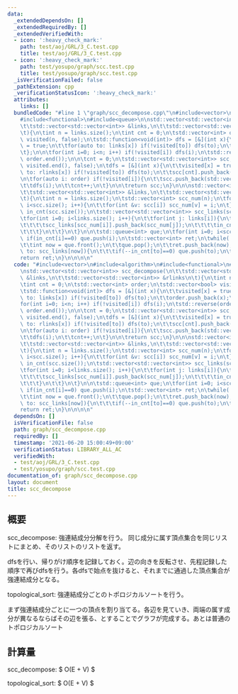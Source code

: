 ```yaml
---
data:
  _extendedDependsOn: []
  _extendedRequiredBy: []
  _extendedVerifiedWith:
  - icon: ':heavy_check_mark:'
    path: test/aoj/GRL/3_C.test.cpp
    title: test/aoj/GRL/3_C.test.cpp
  - icon: ':heavy_check_mark:'
    path: test/yosupo/graph/scc.test.cpp
    title: test/yosupo/graph/scc.test.cpp
  _isVerificationFailed: false
  _pathExtension: cpp
  _verificationStatusIcon: ':heavy_check_mark:'
  attributes:
    links: []
  bundledCode: "#line 1 \"graph/scc_decompose.cpp\"\n#include<vector>\n#include<algorithm>\n\
    #include<functional>\n#include<queue>\n\nstd::vector<std::vector<int>> scc_decompose(\n\
    \t\tstd::vector<std::vector<int>> &links,\n\t\tstd::vector<std::vector<int>> &rlinks\n\
    \t){\n\tint n = links.size();\n\tint cnt = 0;\n\tstd::vector<int> order;\n\tstd::vector<bool>\
    \ visited(n, false);\n\tstd::function<void(int)> dfs = [&](int x){\n\t\tvisited[x]\
    \ = true;\n\t\tfor(auto to: links[x]) if(!visited[to]) dfs(to);\n\t\torder.push_back(x);\n\
    \t};\n\n\tfor(int i=0; i<n; i++) if(!visited[i]) dfs(i);\n\tstd::reverse(order.begin(),\
    \ order.end());\n\n\tcnt = 0;\n\tstd::vector<std::vector<int>> scc;\n\tstd::fill(visited.begin(),\
    \ visited.end(), false);\n\tdfs = [&](int x){\n\t\tvisited[x] = true;\n\t\tfor(auto\
    \ to: rlinks[x]) if(!visited[to]) dfs(to);\n\t\tscc[cnt].push_back(x);\n\t};\n\
    \n\tfor(auto i: order) if(!visited[i]){\n\t\tscc.push_back(std::vector<int>());\n\
    \t\tdfs(i);\n\t\tcnt++;\n\t}\n\n\treturn scc;\n}\n\n\nstd::vector<int> topological_sort(\n\
    \t\tstd::vector<std::vector<int>> &links,\n\t\tstd::vector<std::vector<int>> &scc\n\
    \t){\n\tint n = links.size();\n\tstd::vector<int> scc_num(n);\n\tfor(int i=0;\
    \ i<scc.size(); i++){\n\t\tfor(int &v: scc[i]) scc_num[v] = i;\n\t}\n\t\n\tstd::vector<int>\
    \ in_cnt(scc.size());\n\tstd::vector<std::vector<int>> scc_links(scc.size());\n\
    \tfor(int i=0; i<links.size(); i++){\n\t\tfor(int j: links[i]){\n\t\t\tif(scc_num[i]!=scc_num[j]){\n\
    \t\t\t\tscc_links[scc_num[i]].push_back(scc_num[j]);\n\t\t\t\tin_cnt[scc_num[j]]++;\n\
    \t\t\t}\n\t\t}\n\t}\n\n\tstd::queue<int> que;\n\tfor(int i=0; i<scc.size(); i++)\
    \ if(in_cnt[i]==0) que.push(i);\n\tstd::vector<int> ret;\n\twhile(!que.empty()){\n\
    \t\tint now = que.front();\n\t\tque.pop();\n\t\tret.push_back(now);\n\t\tfor(auto\
    \ to: scc_links[now]){\n\t\t\tif(--in_cnt[to]==0) que.push(to);\n\t\t}\n\t}\n\t\
    return ret;\n}\n\n\n\n"
  code: "#include<vector>\n#include<algorithm>\n#include<functional>\n#include<queue>\n\
    \nstd::vector<std::vector<int>> scc_decompose(\n\t\tstd::vector<std::vector<int>>\
    \ &links,\n\t\tstd::vector<std::vector<int>> &rlinks\n\t){\n\tint n = links.size();\n\
    \tint cnt = 0;\n\tstd::vector<int> order;\n\tstd::vector<bool> visited(n, false);\n\
    \tstd::function<void(int)> dfs = [&](int x){\n\t\tvisited[x] = true;\n\t\tfor(auto\
    \ to: links[x]) if(!visited[to]) dfs(to);\n\t\torder.push_back(x);\n\t};\n\n\t\
    for(int i=0; i<n; i++) if(!visited[i]) dfs(i);\n\tstd::reverse(order.begin(),\
    \ order.end());\n\n\tcnt = 0;\n\tstd::vector<std::vector<int>> scc;\n\tstd::fill(visited.begin(),\
    \ visited.end(), false);\n\tdfs = [&](int x){\n\t\tvisited[x] = true;\n\t\tfor(auto\
    \ to: rlinks[x]) if(!visited[to]) dfs(to);\n\t\tscc[cnt].push_back(x);\n\t};\n\
    \n\tfor(auto i: order) if(!visited[i]){\n\t\tscc.push_back(std::vector<int>());\n\
    \t\tdfs(i);\n\t\tcnt++;\n\t}\n\n\treturn scc;\n}\n\n\nstd::vector<int> topological_sort(\n\
    \t\tstd::vector<std::vector<int>> &links,\n\t\tstd::vector<std::vector<int>> &scc\n\
    \t){\n\tint n = links.size();\n\tstd::vector<int> scc_num(n);\n\tfor(int i=0;\
    \ i<scc.size(); i++){\n\t\tfor(int &v: scc[i]) scc_num[v] = i;\n\t}\n\t\n\tstd::vector<int>\
    \ in_cnt(scc.size());\n\tstd::vector<std::vector<int>> scc_links(scc.size());\n\
    \tfor(int i=0; i<links.size(); i++){\n\t\tfor(int j: links[i]){\n\t\t\tif(scc_num[i]!=scc_num[j]){\n\
    \t\t\t\tscc_links[scc_num[i]].push_back(scc_num[j]);\n\t\t\t\tin_cnt[scc_num[j]]++;\n\
    \t\t\t}\n\t\t}\n\t}\n\n\tstd::queue<int> que;\n\tfor(int i=0; i<scc.size(); i++)\
    \ if(in_cnt[i]==0) que.push(i);\n\tstd::vector<int> ret;\n\twhile(!que.empty()){\n\
    \t\tint now = que.front();\n\t\tque.pop();\n\t\tret.push_back(now);\n\t\tfor(auto\
    \ to: scc_links[now]){\n\t\t\tif(--in_cnt[to]==0) que.push(to);\n\t\t}\n\t}\n\t\
    return ret;\n}\n\n\n\n"
  dependsOn: []
  isVerificationFile: false
  path: graph/scc_decompose.cpp
  requiredBy: []
  timestamp: '2021-06-20 15:00:49+09:00'
  verificationStatus: LIBRARY_ALL_AC
  verifiedWith:
  - test/aoj/GRL/3_C.test.cpp
  - test/yosupo/graph/scc.test.cpp
documentation_of: graph/scc_decompose.cpp
layout: document
title: scc_decompose
---
```


## 概要
scc_decompose: 強連結成分分解を行う。
同じ成分に属す頂点集合を同じリストにまとめ、そのリストのリストを返す。

dfsを行い、帰りがけ順序を記録しておく。辺の向きを反転させ、先程記録した順序で再びdfsを行う。各dfsで始点を抜けると、それまでに通過した頂点集合が強連結成分となる。


topological_sort: 強連結成分ごとのトポロジカルソートを行う。

まず強連結成分ごとに一つの頂点を割り当てる。各辺を見ていき、両端の属す成分が異なるならばその辺を張る、とすることでグラフが完成する。あとは普通のトポロジカルソート

## 計算量
scc_decompose: $ O(E + V) $

topological_sort: $ O(E + V) $
